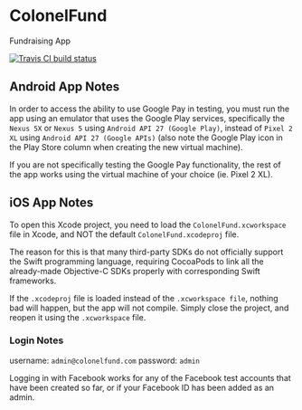 # ColonelFund
Fundraising App

[![Travis CI build status](https://travis-ci.org/cwpenner/Colonel-Fund.svg?branch=master)](https://travis-ci.org/cwpenner/Colonel-Fund)

## Android App Notes
In order to access the ability to use Google Pay in testing, you must run the app using an emulator that uses the Google Play services, specifically the `Nexus 5X` or `Nexus 5` using `Android API 27 (Google Play)`, instead of `Pixel 2 XL` using `Android API 27 (Google APIs)` (also note the Google Play icon in the Play Store column when creating the new virtual machine).

If you are not specifically testing the Google Pay functionality, the rest of the app works using the virtual machine of your choice (ie. Pixel 2 XL).


## iOS App Notes
To open this Xcode project, you need to load the `ColonelFund.xcworkspace` file in Xcode, and NOT the default `ColonelFund.xcodeproj` file.

The reason for this is that many third-party SDKs do not officially support the Swift programming language, requiring CocoaPods to link all the already-made Objective-C SDKs properly with corresponding Swift frameworks.

If the `.xcodeproj` file is loaded instead of the `.xcworkspace file`, nothing bad will happen, but the app will not compile. Simply close the project, and reopen it using the `.xcworkspace` file.


### Login Notes
username: `admin@colonelfund.com`
password: `admin`

Logging in with Facebook works for any of the Facebook test accounts that have been created so far, or if your Facebook ID has been added as an admin.